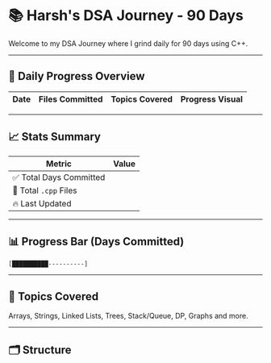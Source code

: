 # 📚 Harsh's DSA Journey - 90 Days

Welcome to my DSA Journey where I grind daily for 90 days using C++.

---

## 📅 Daily Progress Overview

| Date       | Files Committed | Topics Covered       | Progress Visual         |
|------------|-----------------|----------------------|-------------------------|
<!-- AUTO-INSERT-DATA -->

---

## 📈 Stats Summary

| Metric                 | Value                    |
|------------------------|--------------------------|
| ✅ Total Days Committed | <!-- DAYS_COUNT -->       |
| 📂 Total `.cpp` Files   | <!-- FILES_COUNT -->      |
| 🔥 Last Updated        | <!-- LAST_UPDATED -->     |

---

## 📊 Progress Bar (Days Committed)

`[██████████----------]` <!-- Progress bar visual -->

<!-- AUTO-PROGRESS-BAR -->

---

## 🧠 Topics Covered

Arrays, Strings, Linked Lists, Trees, Stack/Queue, DP, Graphs and more.

---

## 🗂️ Structure
